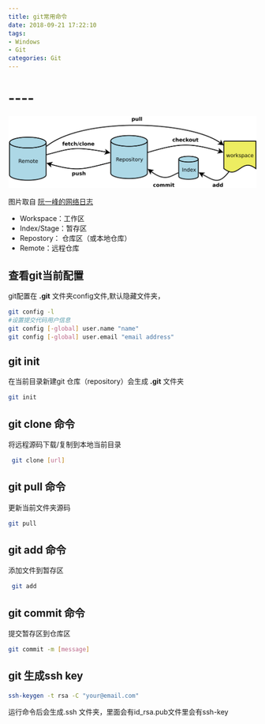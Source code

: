 ```yaml
---
title: git常用命令
date: 2018-09-21 17:22:10
tags: 
- Windows
- Git
categories: Git
---
```


# ----

![Alt text](/images/git.png)

图片取自 [阮一峰的网络日志](http://www.ruanyifeng.com/blog/2015/12/git-cheat-sheet.html)

* Workspace：工作区
* Index/Stage：暂存区
* Repostory： 仓库区（或本地仓库）
* Remote：远程仓库

<!--more-->

## 查看git当前配置

git配置在 __.git__ 文件夹config文件,默认隐藏文件夹，

``` bash
git config -l
#设置提交代码用户信息
git config [-global] user.name "name"
git config [-global] user.email "email address"
```

## git init

在当前目录新建git 仓库（repository）会生成 **.git** 文件夹

``` bash
git init
```

## git clone 命令

将远程源码下载/复制到本地当前目录

``` bash
 git clone [url]
```

## git pull 命令

更新当前文件夹源码

``` bash
git pull
```

## git add 命令

添加文件到暂存区

``` bash
 git add
```

## git commit 命令

提交暂存区到仓库区

``` bash
git commit -m [message]
```

## git 生成ssh key

``` bash
ssh-keygen -t rsa -C "your@email.com"
```

运行命令后会生成.ssh 文件夹，里面会有id_rsa.pub文件里会有ssh-key